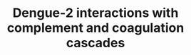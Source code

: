 ---
annotations:
- type: Pathway Ontology
  value: complement system pathway
- type: Disease Ontology
  value: dengue disease
- type: Pathway Ontology
  value: coagulation cascade pathway
authors:
- MaintBot
- AlexanderPico
- Eweitz
description: 'Dengue virus infection can give rise to hemorrhagic shock. Highlighted
  in red are Dengue-2 structural protein interactions with human proteins involved
  in coagulation, building upon the canonical Complement and Coagulation Cascades
  described in http://wikipathways.org/index.php/Pathway:WP558 by the following text:  Blood
  coagulation is a series of coordinated and calcium-dependent proenzyme-to-serine
  protease conversions likely to be localized on the surfaces of activated cells in
  vivo. It culminates in the formation of thrombin, the enzyme responsible for the
  conversion of soluble fibrinogen to the insoluble fibrin clot. The kallikrein-kinin
  system is an endogenous metabolic cascade, triggering of which results in the release
  of vasoactive kinins (bradykinin-related peptides). Kinin peptides are implicated
  in many physiological and pathological processes including the regulation of blood
  pressure and sodium homeostasis, inflammatory processes, and the cardioprotective
  effects of preconditioning. Complement is a system of plasma proteins that is activated
  by the presence of pathogens. There are three pathways of complement activation:
  the classical pathway, the lectin pathway, and the alternative pathway. All of these
  pathways generate a crucial enzymatic activity that, intern, generates the effector
  molecules of complement. The three main consequences of complement activation are
  the opsonization of pathogens, the recruitment of inflammatory and immunocompetent
  cells, and the direct killing of pathogens. Source: KEGG (http://www.genome.jp/dbget-bin/www_bget?pathway:map04610)'
last-edited: 2021-05-22
organisms:
- Homo sapiens
redirect_from:
- /index.php/Pathway:WP3896
- /instance/WP3896
schema-jsonld:
- '@context': https://schema.org/
  '@id': https://wikipathways.github.io/pathways/WP3896.html
  '@type': Dataset
  creator:
    '@type': Organization
    name: WikiPathways
  description: 'Dengue virus infection can give rise to hemorrhagic shock. Highlighted
    in red are Dengue-2 structural protein interactions with human proteins involved
    in coagulation, building upon the canonical Complement and Coagulation Cascades
    described in http://wikipathways.org/index.php/Pathway:WP558 by the following
    text:  Blood coagulation is a series of coordinated and calcium-dependent proenzyme-to-serine
    protease conversions likely to be localized on the surfaces of activated cells
    in vivo. It culminates in the formation of thrombin, the enzyme responsible for
    the conversion of soluble fibrinogen to the insoluble fibrin clot. The kallikrein-kinin
    system is an endogenous metabolic cascade, triggering of which results in the
    release of vasoactive kinins (bradykinin-related peptides). Kinin peptides are
    implicated in many physiological and pathological processes including the regulation
    of blood pressure and sodium homeostasis, inflammatory processes, and the cardioprotective
    effects of preconditioning. Complement is a system of plasma proteins that is
    activated by the presence of pathogens. There are three pathways of complement
    activation: the classical pathway, the lectin pathway, and the alternative pathway.
    All of these pathways generate a crucial enzymatic activity that, intern, generates
    the effector molecules of complement. The three main consequences of complement
    activation are the opsonization of pathogens, the recruitment of inflammatory
    and immunocompetent cells, and the direct killing of pathogens. Source: KEGG (http://www.genome.jp/dbget-bin/www_bget?pathway:map04610)'
  keywords:
  - C8G
  - CLU
  - F2R
  - KLKB1
  - MASP2
  - PLAU
  - THBD
  - C1QG
  - F2
  - SERPINE1
  - Fibrin monomer
  - PROC
  - PLAUR
  - C6
  - PROS1
  - C2
  - H2-BF
  - Hc
  - SERPINA5
  - CD59A
  - C1QB
  - C1QA
  - SERPINC1
  - C1R
  - SERPINA1
  - MASP1
  - BDKRB1
  - C5R1
  - SERPING1
  - SERPIND1
  - C4
  - F12
  - F7
  - A2M
  - MCP
  - F9
  - F10
  - Bradykinin
  - SERPINF2
  - Daf1
  - MBL1
  - F13B
  - C3
  - TFPI
  - FGB
  - CFH
  - PLG
  - F3
  - CRRY
  - C9
  - ADN
  - F5
  - C3AR1
  - PrM/Cap
  - C1S
  - C7
  - CR2
  - CFI
  - F8
  - KNG1
  - VWF
  - '109821'
  - CPB2
  - PLAT
  - CR1
  - APOA2
  - Daf2
  license: CC0
  name: Dengue-2 interactions with complement and coagulation cascades
seo: CreativeWork
title: Dengue-2 interactions with complement and coagulation cascades
wpid: WP3896
---